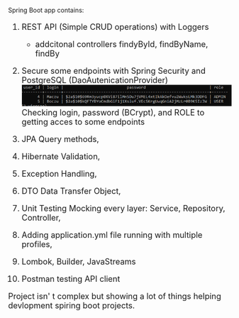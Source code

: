 Spring Boot app contains:
<font size="4">
 1.  REST API (Simple CRUD operations) with Loggers
     -  addcitonal controllers findyById, findByName, findBy 
   
 2.  Secure some endpoints with Spring Security and PostgreSQL (DaoAutenicationProvider) 
![alt text](images/log.png "Tittle")</br>
Checking login, password (BCrypt), and ROLE to getting acces to some endpoints
3.  JPA Query methods,
4.  Hibernate Validation,
5.  Exception Handling,
6.  DTO Data Transfer Object,
7.  Unit Testing Mocking every layer: Service, Repository, Controller,
8.  Adding application.yml file running with multiple profiles,
9.  Lombok, Builder, JavaStreams
10. Postman testing API client

Project isn' t complex but showing a lot of things helping devlopment
spiring boot projects.